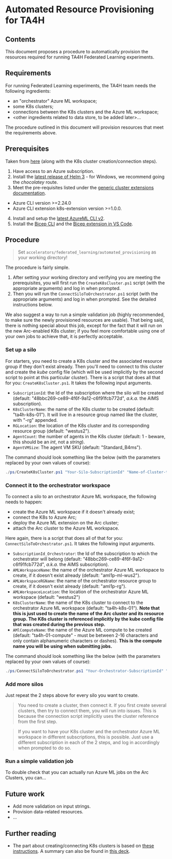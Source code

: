 # Automated Resource Provisioning for TA4H

## Contents

This document proposes a procedure to automatically provision the resources required for running TA4H Federated Learning experiments.

## Requirements

For running Federated Learning experiments, the TA4H team needs the following ingredients:
- an "orchestrator" Azure ML workspace;
- some K8s clusters;
- connections between the K8s clusters and the Azure ML workspace;
- <other ingredients related to data store, to be added later>...

The procedure outlined in this document will provision resources that meet the requirements above.

## Prerequisites

Taken from [here](https://github.com/Azure/AML-Kubernetes#prerequisites) (along with the K8s cluster creation/connection steps).

1. Have access to an Azure subscription.
2. Install the [latest release of Helm 3](https://helm.sh/docs/intro/install/) - for Windows, we recommend going the _chocolatey_ route.
3. Meet the pre-requisites listed under the [generic cluster extensions documentation](https://docs.microsoft.com/azure/azure-arc/kubernetes/extensions#prerequisites).
  - Azure CLI version >=2.24.0
  - Azure CLI extension k8s-extension version >=1.0.0.
4. Install and setup the [latest AzureML CLI v2](https://docs.microsoft.com/azure/machine-learning/how-to-configure-cli).
5. Install the [Bicep CLI](https://docs.microsoft.com/en-us/azure/azure-resource-manager/bicep/install) and the [Bicep extension in VS Code](https://marketplace.visualstudio.com/items?itemName=ms-azuretools.vscode-bicep).

## Procedure

> Set `accelerators/federated_learning/automated_provisioning` as your working directory!

The procedure is fairly simple. 
1. After setting your working directory and  verifying you are meeting the prerequisites, you will first run the `CreateK8sCluster.ps1` script (with the appropriate arguments) and log in when prompted.
2. Then you will run the `ConnectSiloToOrchestrator.ps1` script (with the appropriate arguments) and log in when prompted. See the detailed instructions below.

We also suggest a way to run a simple validation job (highly recommended, to make sure the newly provisioned resources are usable). That being said, there is nothing special about this job, except for the fact that it will run on the new Arc-enabled K8s cluster; if you feel more comfortable using one of your own jobs to achieve that, it is perfectly acceptable.

### Set up a silo

For starters, you need to create a K8s cluster and the associated resource group if they don't exist already. Then you'll need to connect to this cluster and create the _kube_ config file (which will be used implicitly by the second script to point at this particular cluster). There is a script that does all that for you: `CreateK8sCluster.ps1`. It takes the following input arguments.
- `SubscriptionId`: the Id of the subscription where the silo will be created (default: "48bbc269-ce89-4f6f-9a12-c6f91fcb772d", _a.k.a._ the AIMS subscription). 
- `K8sClusterName`: the name of the K8s cluster to be created (default: "ta4h-k8s-01"). It will live in a resource group named like the cluster, with "-rg" appended.
- `RGLocation`: the location of the K8s cluster and its corresponding resource group (default: "westus2").
- `AgentCount`: the number of agents in the K8s cluster (default: 1 - beware, this should be an _int_, not a _string_).
- `AgentVMSize`: The agent VM SKU (default: "Standard_B4ms").

The command should look something like the below (with the parameters replaced by your own values of course):

```ps1
./ps/CreateK8sCluster.ps1 "Your-Silo-SubscriptionId" "Name-of-Cluster-to-Create" "Location-of-Cluster-to-Create" Number-of-Agents "VM-SKU"
```

### Connect it to the orchestrator workspace

To connect a silo to an orchestrator Azure ML workspace, the following needs to happen:
- create the Azure ML workspace if it doesn't already exist;
- connect the K8s to Azure Arc; 
- deploy the Azure ML extension on the Arc cluster;
- attach the Arc cluster to the Azure ML workspace.

Here again, there is a script that does all of that for you: `ConnectSiloToOrchestrator.ps1`. It takes the following input arguments.
- `SubscriptionId_Orchestrator`: the Id of the subscription to which the orchestrator will belong (default: "48bbc269-ce89-4f6f-9a12-c6f91fcb772d", _a.k.a._ the AIMS subscription).
- `AMLWorkspaceName`: the name of the orchestrator Azure ML workspace to create, if it doesn't exist already (default: "aml1p-ml-wus2").
- `AMLWorkspaceRGName`: the name of the orchestrator resource group to create, if it doesn't exist already (default: "aml1p-rg").
- `AMLWorkspaceLocation`: the location of the orchestrator Azure ML workspace (default: "westus2")
- `K8sClusterName`: the name of the K8s cluster to connect to the orchestrator Azure ML workspace (default: "ta4h-k8s-01"). **Note that this is just used to create the name of the Arc cluster and its resource group. The K8s cluster is referenced implicitly by the kube config file that was created during the previous step.**
- `AMlComputeName`: the name of the Azure ML compute to be created (default: "ta4h-01-compute" - must be between 2-16 characters and only contain alphanumeric characters or dashes). **This is the compute name you will be using when submitting jobs.**

The command should look something like the below (with the parameters replaced by your own values of course):

```ps1
./ps/ConnectSiloToOrchestrator.ps1 "Your-Orchestrator-SubscriptionId" "Your-Orchestrator-Workspace-Name" "Your-Orchestrator-Resource-Group-Name" "Your-Orchestrator-Location" "Name-of-K8s-Cluster-to-Connect" "AML-Compute-Name-to-Create"
```

### Add more silos
Just repeat the 2 steps above for every silo you want to create.

> You need to create a cluster, then connect it. If you first create several clusters, then try to connect them, you will run into issues. This is because the connection script implicitly uses the cluster reference from the first step. 

> If you want to have your K8s cluster and the orchestrator Azure ML workspace in different subscriptions, this is possible. Just use a different subscription in each of the 2 steps, and log in accordingly when prompted to do so. 

### Run a simple validation job
To double check that you can actually run Azure ML jobs on the Arc Clusters, you can...

## Future work
- Add more validation on input strings.
- Provision data-related resources.
- ...

## Further reading
- The part about creating/connecting K8s clusters is based on [these instructions](https://github.com/Azure/AML-Kubernetes). A summary can also be found in [this deck](https://microsoft.sharepoint.com/:p:/t/AMLDataScience/EQSxAxYrjX1BiOh3s23GpJUB81sgQfNQJFTWCRR0T8pODg?e=6hcvRL).
